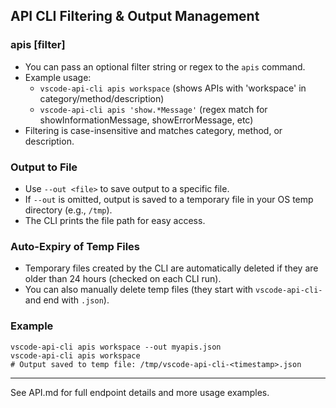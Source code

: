 
## API CLI Filtering & Output Management

### apis [filter]
- You can pass an optional filter string or regex to the `apis` command.
- Example usage:
  - `vscode-api-cli apis workspace` (shows APIs with 'workspace' in category/method/description)
  - `vscode-api-cli apis 'show.*Message'` (regex match for showInformationMessage, showErrorMessage, etc)
- Filtering is case-insensitive and matches category, method, or description.

### Output to File
- Use `--out <file>` to save output to a specific file.
- If `--out` is omitted, output is saved to a temporary file in your OS temp directory (e.g., `/tmp`).
- The CLI prints the file path for easy access.

### Auto-Expiry of Temp Files
- Temporary files created by the CLI are automatically deleted if they are older than 24 hours (checked on each CLI run).
- You can also manually delete temp files (they start with `vscode-api-cli-` and end with `.json`).

### Example
```
vscode-api-cli apis workspace --out myapis.json
vscode-api-cli apis workspace
# Output saved to temp file: /tmp/vscode-api-cli-<timestamp>.json
```

---

See API.md for full endpoint details and more usage examples.
